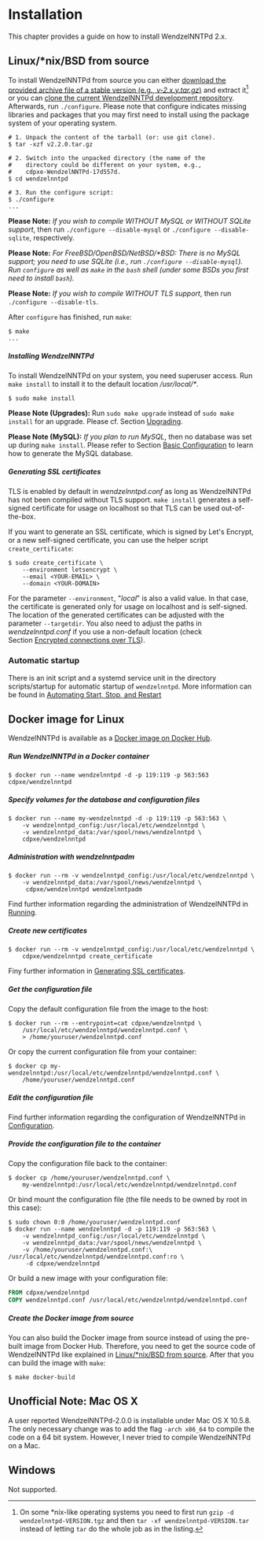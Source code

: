 # Installation

This chapter provides a guide on how to install WendzelNNTPd 2.x.

## Linux/*nix/BSD from source

To install WendzelNNTPd from source you can either [download the provided
archive file of a stable version (e.g., *v-2.x.y.tar.gz*)](https://sourceforge.net/projects/wendzelnntpd/files/) and extract it[^1] or you can [clone the current WendzelNNTPd development repository](https://github.com/cdpxe/WendzelNNTPd).
Afterwards, run `./configure`. Please note that configure indicates missing
libraries and packages that you may first need to install using the
package system of your operating system.
```console
# 1. Unpack the content of the tarball (or: use git clone).
$ tar -xzf v2.2.0.tar.gz

# 2. Switch into the unpacked directory (the name of the
#    directory could be different on your system, e.g.,
#    cdpxe-WendzelNNTPd-17d557d.
$ cd wendzelnntpd

# 3. Run the configure script:
$ ./configure
...
```

**Please Note:** *If you wish to compile WITHOUT MySQL or WITHOUT SQLite
support*, then run `./configure --disable-mysql` or `./configure --disable-sqlite`,
respectively.

**Please Note:** *For FreeBSD/OpenBSD/NetBSD/\*BSD: There is no MySQL
support; you need to use SQLite (i.e., run
`./configure --disable-mysql`). Run `configure` as well as `make` in the
`bash` shell (under some BSDs you first need to install `bash`).*

**Please Note:** *If you wish to compile WITHOUT TLS support*, then run
`./configure --disable-tls`.

After `configure` has finished, run `make`:
```console
$ make
...
```

##### Installing WendzelNNTPd

To install WendzelNNTPd on your system, you need superuser access. Run
`make install` to install it to the default location */usr/local/\**.
```console
$ sudo make install
```

**Please Note (Upgrades):** Run `sudo make upgrade` instead of `sudo make install`
for an upgrade. Please cf. Section [Upgrading](upgrade.md#upgrading).

**Please Note (MySQL):** *If you plan to run MySQL*, then no database
was set up during `make install`. Please refer to
Section [Basic Configuration](configuration.md#basic-configuration) to learn how to generate
the MySQL database.

##### Generating SSL certificates

TLS is enabled by default in *wendzelnntpd.conf* as long as WendzelNNTPd has
not been compiled without TLS support. `make install` generates a self-signed
certificate for usage on localhost so that TLS can be used out-of-the-box.

If you want to generate an SSL certificate, which is signed by Let's Encrypt,
or a new self-signed certificate, you can use the helper script `create_certificate`:
```console
$ sudo create_certificate \
    --environment letsencrypt \
    --email <YOUR-EMAIL> \
    --domain <YOUR-DOMAIN>
```
For the parameter `--environment`, "*local*" is also a valid value. In
that case, the certificate is generated only for usage on localhost and
is self-signed. The location of the generated certificates can be adjusted
with the parameter `--targetdir`. You also need to adjust the paths in
*wendzelnntpd.conf* if you use a non-default location
(check Section [Encrypted connections over TLS](configuration.md#encrypted-connections-over-tls)).

### Automatic startup

There is an init script and a systemd service unit in the directory scripts/startup for automatic
startup of `wendzelnntpd`. More information can be found in
[Automating Start, Stop, and Restart](running.md#automating-start-stop-and-restart)

## Docker image for Linux

WendzelNNTPd is available as a [Docker image on Docker Hub](https://hub.docker.com/r/cdpxe/wendzelnntpd).

##### Run WendzelNNTPd in a Docker container

```console
$ docker run --name wendzelnntpd -d -p 119:119 -p 563:563 cdpxe/wendzelnntpd
```

##### Specify volumes for the database and configuration files

```console
$ docker run --name my-wendzelnntpd -d -p 119:119 -p 563:563 \
    -v wendzelnntpd_config:/usr/local/etc/wendzelnntpd \
    -v wendzelnntpd_data:/var/spool/news/wendzelnntpd \
    cdpxe/wendzelnntpd
```

##### Administration with wendzelnntpadm

```console
$ docker run --rm -v wendzelnntpd_config:/usr/local/etc/wendzelnntpd \
    -v wendzelnntpd_data:/var/spool/news/wendzelnntpd \
     cdpxe/wendzelnntpd wendzelnntpadm
```
Find further information regarding the administration of WendzelNNTPd in [Running](running.md#administration-tool-wendzelnntpadm).

##### Create new certificates

```console
$ docker run --rm -v wendzelnntpd_config:/usr/local/etc/wendzelnntpd \
    cdpxe/wendzelnntpd create_certificate
```
Finy further information in [Generating SSL certificates](#generating-ssl-certificates).

##### Get the configuration file

Copy the default configuration file from the image to the host:
```console
$ docker run --rm --entrypoint=cat cdpxe/wendzelnntpd \
    /usr/local/etc/wendzelnntpd/wendzelnntpd.conf \
    > /home/youruser/wendzelnntpd.conf
```

Or copy the current configuration file from your container:
```console
$ docker cp my-wendzelnntpd:/usr/local/etc/wendzelnntpd/wendzelnntpd.conf \
    /home/youruser/wendzelnntpd.conf 
```

##### Edit the configuration file

Find further information regarding the configuration of WendzelNNTPd in [Configuration](configuration.md#basic-configuration).

##### Provide the configuration file to the container

Copy the configuration file back to the container:
```console
$ docker cp /home/youruser/wendzelnntpd.conf \
    my-wendzelnntpd:/usr/local/etc/wendzelnntpd/wendzelnntpd.conf
```

Or bind mount the configuration file (the file needs to be owned by root in this case):
```console
$ sudo chown 0:0 /home/youruser/wendzelnntpd.conf
$ docker run --name wendzelnntpd -d -p 119:119 -p 563:563 \
    -v wendzelnntpd_config:/usr/local/etc/wendzelnntpd \
    -v wendzelnntpd_data:/var/spool/news/wendzelnntpd \
    -v /home/youruser/wendzelnntpd.conf:\
/usr/local/etc/wendzelnntpd/wendzelnntpd.conf:ro \
     -d cdpxe/wendzelnntpd
```

Or build a new image with your configuration file:
```dockerfile
FROM cdpxe/wendzelnntpd
COPY wendzelnntpd.conf /usr/local/etc/wendzelnntpd/wendzelnntpd.conf
```

##### Create the Docker image from source

You can also build the Docker image from source instead of using the pre-built image from Docker Hub.
Therefore, you need to get the source code of WendzelNNTPd like explained in [Linux/*nix/BSD from source](#linuxnixbsd-from-source).
After that you can build the image with `make`:
```console
$ make docker-build
```

## Unofficial Note: Mac OS X

A user reported WendzelNNTPd-2.0.0 is installable under Mac OS X 10.5.8.
The only necessary change was to add the flag `-arch x86_64` to
compile the code on a 64 bit system. However, I never tried to compile
WendzelNNTPd on a Mac.

## Windows

Not supported.

[^1]: On some \*nix-like operating systems you need to first run
    `gzip -d wendzelnntpd-VERSION.tgz` and then 
    `tar -xf wendzelnntpd-VERSION.tar` instead of letting `tar` do the whole
    job as in the listing.
